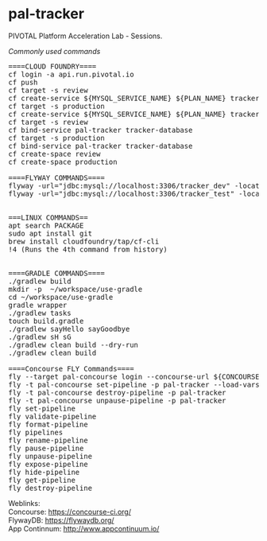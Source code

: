 # pal-tracker
PIVOTAL Platform  Acceleration Lab - Sessions. 

*Commonly used commands*

<pre>
====CLOUD FOUNDRY====
cf login -a api.run.pivotal.io
cf push
cf target -s review
cf create-service ${MYSQL_SERVICE_NAME} ${PLAN_NAME} tracker-database
cf target -s production
cf create-service ${MYSQL_SERVICE_NAME} ${PLAN_NAME} tracker-database
cf target -s review
cf bind-service pal-tracker tracker-database
cf target -s production
cf bind-service pal-tracker tracker-database
cf create-space review
cf create-space production

====FLYWAY COMMANDS====
flyway -url="jdbc:mysql://localhost:3306/tracker_dev" -locations=filesystem:databases/tracker clean migrate
flyway -url="jdbc:mysql://localhost:3306/tracker_test" -locations=filesystem:databases/tracker clean migrate


===LINUX COMMANDS==
apt search PACKAGE
sudo apt install git
brew install cloudfoundry/tap/cf-cli
!4 (Runs the 4th command from history)


====GRADLE COMMANDS====
./gradlew build
mkdir -p  ~/workspace/use-gradle
cd ~/workspace/use-gradle
gradle wrapper
./gradlew tasks
touch build.gradle
./gradlew sayHello sayGoodbye
./gradlew sH sG
./gradlew clean build --dry-run
./gradlew clean build

====Concourse FLY Commands====
fly --target pal-concourse login --concourse-url ${CONCOURSE_URL} --team-name ${TEAM_NAME}
fly -t pal-concourse set-pipeline -p pal-tracker --load-vars-from ci/variables.yml -c ci/pipeline.yml
fly -t pal-concourse destroy-pipeline -p pal-tracker
fly -t pal-concourse unpause-pipeline -p pal-tracker
fly set-pipeline
fly validate-pipeline
fly format-pipeline
fly pipelines
fly rename-pipeline
fly pause-pipeline
fly unpause-pipeline
fly expose-pipeline
fly hide-pipeline
fly get-pipeline
fly destroy-pipeline
</pre>

Weblinks:
<br/>Concourse: https://concourse-ci.org/
<br/>FlywayDB: https://flywaydb.org/
<br/>App Continnum: http://www.appcontinuum.io/

